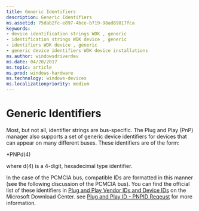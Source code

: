 ```yaml
---
title: Generic Identifiers
description: Generic Identifiers
ms.assetid: 75dab2fc-e897-4bce-b719-98ad89817fca
keywords:
- device identification strings WDK , generic
- identification strings WDK device , generic
- identifiers WDK device , generic
- generic device identifiers WDK device installations
ms.author: windowsdriverdev
ms.date: 04/20/2017
ms.topic: article
ms.prod: windows-hardware
ms.technology: windows-devices
ms.localizationpriority: medium
---
```


# Generic Identifiers





Most, but not all, identifier strings are bus-specific. The Plug and Play (PnP) manager also supports a set of generic device identifiers for devices that can appear on many different buses. These identifiers are of the form:

\*PNPd(4)

where d(4) is a 4-digit, hexadecimal type identifier.

In the case of the PCMCIA bus, compatible IDs are formatted in this manner (see the following discussion of the PCMCIA bus). You can find the official list of these identifiers in [Plug and Play Vendor IDs and Device IDs](http://go.microsoft.com/fwlink/p/?linkid=49039) on the Microsoft Download Center. see [Plug and Play ID - PNPID Reqeust](https://docs.microsoft.com/windows-hardware/drivers/install/plug-and-play-id---pnpid-request) for more information. 

 

 





